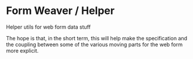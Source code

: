 # Form Weaver / Helper
Helper utils for web form data stuff

The hope is that, in the short term, this will help make the specification and the coupling between some of the various moving parts for the web form more explicit.